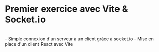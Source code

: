 # Premier exercice avec Vite & Socket.io
</br>
- Simple connexion d'un serveur à un client grâce à socket.io
- Mise en place d'un client React avec Vite